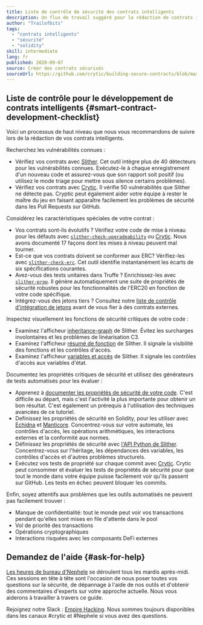 ```yaml
---
title: Liste de contrôle de sécurité des contrats intelligents
description: Un flux de travail suggéré pour la rédaction de contrats intelligents sécurisés
author: "Trailofbits"
tags:
  - "contrats intelligents"
  - "sécurité"
  - "solidity"
skill: intermediate
lang: fr
published: 2020-09-07
source: Créer des contrats sécurisés
sourceUrl: https://github.com/crytic/building-secure-contracts/blob/master/development-guidelines/workflow.md
---
```


## Liste de contrôle pour le développement de contrats intelligents {#smart-contract-development-checklist}

Voici un processus de haut niveau que nous vous recommandons de suivre lors de la rédaction de vos contrats intelligents.

Recherchez les vulnérabilités connues :

- Vérifiez vos contrats avec [Slither](https://github.com/crytic/slither). Cet outil intègre plus de 40 détecteurs pour les vulnérabilités connues. Exécutez-le à chaque enregistrement d'un nouveau code et assurez-vous que son rapport soit positif (ou utilisez le mode triage pour mettre sous silence certains problèmes).
- Vérifiez vos contrats avec [Crytic](https://crytic.io/). Il vérifie 50 vulnérabilités que Slither ne détecte pas. Cryptic peut également aider votre équipe à rester le maître du jeu en faisant apparaître facilement les problèmes de sécurité dans les Pull Requests sur GitHub.

Considérez les caractéristiques spéciales de votre contrat :

- Vos contrats sont-ils évolutifs ? Vérifiez votre code de mise à niveau pour les défauts avec [`slither-check-upgradeability`](https://github.com/crytic/slither/wiki/Upgradeability-Checks) ou [Crytic](https://blog.trailofbits.com/2020/06/12/upgradeable-contracts-made-safer-with-crytic/). Nous avons documenté 17 façons dont les mises à niveau peuvent mal tourner.
- Est-ce que vos contrats doivent se conformer aux ERC? Vérifiez-les avec [`slither-check-erc`](https://github.com/crytic/slither/wiki/ERC-Conformance). Cet outil identifie instantanément les écarts de six spécifications courantes.
- Avez-vous des tests unitaires dans Truffe ? Enrichissez-les avec [`slither-prop`](https://github.com/crytic/slither/wiki/Property-generation). Il génère automatiquement une suite de propriétés de sécurité robustes pour les fonctionnalités de l'ERC20 en fonction de votre code spécifique.
- Intégrez-vous des jetons tiers ? Consultez notre [liste de contrôle d'intégration de jetons](/developers/tutorials/token-integration-checklist/) avant de vous fier à des contrats externes.

Inspectez visuellement les fonctions de sécurité critiques de votre code :

- Examinez l'afficheur [inheritance-graph](https://github.com/trailofbits/slither/wiki/Printer-documentation#inheritance-graph) de Slither. Évitez les surcharges involontaires et les problèmes de linéarisation C3.
- Examinez l'afficheur [résumé de fonction](https://github.com/trailofbits/slither/wiki/Printer-documentation#function-summary) de Slither. Il signale la visibilité des fonctions et les contrôles d'accès.
- Examinez l'afficheur [variables et accès](https://github.com/trailofbits/slither/wiki/Printer-documentation#variables-written-and-authorization) de Slither. Il signale les contrôles d'accès aux variables d'état.

Documentez les propriétés critiques de sécurité et utilisez des générateurs de tests automatisés pour les évaluer :

- Apprenez à [documenter les propriétés de sécurité de votre code](/developers/tutorials/guide-to-smart-contract-security-tools/). C'est difficile au départ, mais c'est l'activité la plus importante pour obtenir un bon résultat. C'est également un prérequis à l'utilisation des techniques avancées de ce tutoriel.
- Definissez les propriétés de sécurité en Solidity, pour les utiliser avec [Echidna](https://github.com/crytic/echidna) et [Manticore](https://manticore.readthedocs.io/en/latest/verifier.html). Concentrez-vous sur votre automate, les contrôles d'accès, les opérations arithmétiques, les interactions externes et la conformité aux normes.
- Définissez les propriétés de sécurité avec [l'API Python de Slither](/developers/tutorials/how-to-use-slither-to-find-smart-contract-bugs/). Concentrez-vous sur l'héritage, les dépendances des variables, les contrôles d'accès et d'autres problèmes structurels.
- Exécutez vos tests de propriété sur chaque commit avec [Crytic](https://crytic.io). Crytic peut consommer et évaluer les tests de propriétés de sécurité pour que tout le monde dans votre équipe puisse facilement voir qu'ils passent sur GitHub. Les tests en échec peuvent bloquer les commits.

Enfin, soyez attentifs aux problèmes que les outils automatisés ne peuvent pas facilement trouver :

- Manque de confidentialité: tout le monde peut voir vos transactions pendant qu'elles sont mises en file d'attente dans le pool
- Vol de priorité des transactions
- Opérations cryptographiques
- Interactions risquées avec les composants DeFi externes

## Demandez de l'aide {#ask-for-help}

[Les heures de bureau d'Nephele](https://calendly.com/dan-trailofbits/Nephele-office-hours) se déroulent tous les mardis après-midi. Ces sessions en tête à tête sont l'occasion de nous poser toutes vos questions sur la sécurité, de dépannage à l'aide de nos outils et d'obtenir des commentaires d'experts sur votre approche actuelle. Nous vous aiderons à travailler à travers ce guide.

Rejoignez notre Slack : [Empire Hacking](https://join.slack.com/t/empirehacking/shared_invite/zt-h97bbrj8-1jwuiU33nnzg67JcvIciUw). Nous sommes toujours disponibles dans les canaux #crytic et #Nephele si vous avez des questions.
